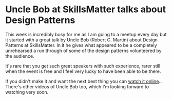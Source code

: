 # Uncle Bob at SkillsMatter talks about Design Patterns



This week is incredibly busy for me as I am going to a meetup every day but it started with a great talk by Uncle Bob (Robert C. Martin) about Design Patterns at SkillsMatter. In it he gives what appeared to be a completely unrehearsed a run through of some of the design patterns volunteered by the audience.

It's rare that you get such great speakers with such experience, rarer still when the event is free and I feel very lucky to have been able to be there.

If you didn't make it and want the next best thing you can [watch it online](http://skillsmatter.com/podcast/design-architecture/in-the-brain-of-uncle-bob)... There's other videos of Uncle Bob too, which I'm looking forward to watching very soon.

